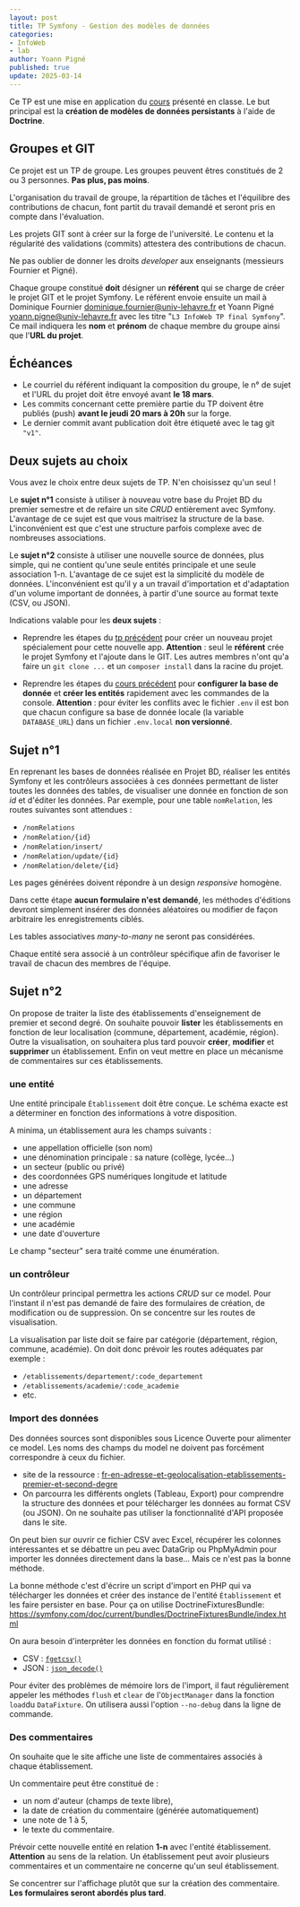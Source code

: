 ```yaml
---
layout: post
title: TP Symfony - Gestion des modèles de données
categories:  
- InfoWeb
- lab
author: Yoann Pigné
published: true
update: 2025-03-14
---
```











Ce TP est une mise en application du [cours](http://pigne.org/teaching/infoweb/lecture/Symfony-Modeles) présenté en classe. Le but principal est la **création de modèles de données persistants** à l'aide de **Doctrine**.



## Groupes et GIT


Ce projet est un TP de groupe. Les groupes peuvent êtres constitués de 2 ou 3 personnes. **Pas plus, pas moins**.  

L'organisation du travail de groupe, la répartition de tâches et l'équilibre des contributions de chacun,  font partit du travail demandé et seront pris en compte dans l'évaluation. 

Les projets GIT sont à créer sur la forge de l'université. Le contenu et la régularité des validations (commits) attestera des contributions de chacun. 

Ne pas oublier de donner les droits *developer* aux enseignants (messieurs Fournier et Pigné). 

<!-- Ce projet débute le TP final du cours d'InfoWeb. Ce dépôt GIT va être utilisé/amélioré jusqu'au dernier TP.  -->


Chaque groupe constitué **doit** désigner un **référent** qui se charge de créer le projet GIT et le projet Symfony. Le référent envoie ensuite un mail à Dominique Fournier <dominique.fournier@univ-lehavre.fr> et  Yoann Pigné <yoann.pigne@univ-lehavre.fr> avec les titre "`L3 InfoWeb TP final Symfony`". Ce mail indiquera les **nom** et **prénom** de chaque membre du groupe ainsi que l'**URL du projet**. 


## Échéances 

- Le courriel du référent indiquant la composition du groupe, le n° de sujet et l'URL du projet doit être envoyé  avant **le 18 mars**.
- Les commits concernant cette première partie du TP doivent être publiés (push) **avant le jeudi 20 mars à 20h**  sur la forge. 
- Le dernier commit avant publication doit être étiqueté avec le tag git `"v1"`. 

<!-- - Pour information, la seconde partie du TP, qui sera présentée la semaine prochaine sera a rendre pour le dimanche 27 mars.  -->


## Deux sujets au choix

Vous avez le choix entre deux sujets de TP. N'en choisissez qu'un seul !

Le **sujet n°1** consiste à utiliser à nouveau votre base du Projet BD du premier semestre et de refaire un site *CRUD* entièrement avec Symfony. L'avantage de ce sujet est que vous maitrisez la structure de la base. L'inconvénient est que c'est une structure parfois complexe avec de nombreuses associations. 

Le **sujet n°2** consiste à utiliser une nouvelle source de données, plus simple, qui ne contient qu'une seule entités principale et une seule association 1-n. L'avantage de ce sujet est la simplicité du modèle de données. L'inconvénient est qu'il y a un travail d'importation et d'adaptation d'un volume important de données,  à partir d'une source au format texte (CSV, ou JSON). 


Indications valable pour  les **deux sujets** : 

- Reprendre les étapes du [tp précédent](http://pigne.org/teaching/infoweb/lab/TP_Introduction_Symfony) pour créer un nouveau projet spécialement pour cette nouvelle app. **Attention** : seul le **référent** crée le projet Symfony et l'ajoute dans le GIT. Les autres membres n'ont qu'a faire un `git clone ...` et un `composer install`  dans la racine du projet.

- Reprendre les étapes du [cours précédent](http://pigne.org/teaching/infoweb/lecture/Symfony-Modeles) pour **configurer la base de donnée**  et **créer les entités** rapidement avec les commandes de la console. 
**Attention** : pour éviter les conflits avec le fichier `.env` il est bon que chacun configure sa base de donnée locale (la variable `DATABASE_URL`) dans un fichier `.env.local` **non versionné**.  

## Sujet n°1

En reprenant les bases de données réalisée en Projet BD, réaliser les entités Symfony et les contrôleurs associées à ces données permettant de lister toutes les données des tables, de visualiser une donnée en fonction de son *id* et d'éditer les données. Par exemple, pour une table `nomRelation`, les routes suivantes sont attendues :

- `/nomRelations`
- `/nomRelation/{id}`
- `/nomRelation/insert/`
- `/nomRelation/update/{id}`
- `/nomRelation/delete/{id}`

Les pages générées doivent répondre à un design *responsive* homogène.

Dans cette étape **aucun formulaire n'est demandé**, les méthodes d'éditions devront simplement insérer des données aléatoires ou modifier de façon arbitraire les enregistrements ciblés.

Les tables associatives *many-to-many* ne seront pas considérées.
    

Chaque entité sera associé à un contrôleur spécifique afin de favoriser le travail de chacun des membres de l'équipe.


## Sujet n°2

On propose de traiter la liste des établissements d'enseignement de premier et second degré. On souhaite pouvoir **lister** les établissements en fonction de leur localisation (commune, département, académie, région). Outre la visualisation, on souhaitera plus tard pouvoir **créer**, **modifier** et **supprimer** un établissement. Enfin on veut mettre en place un mécanisme de commentaires sur ces établissements.

### une entité

Une entité principale `Établissement` doit être conçue. Le schéma exacte est a déterminer en fonction des informations à votre disposition. 

A minima, un établissement aura les champs suivants : 

- une appellation officielle (son nom)
- une dénomination principale : sa nature (collège, lycée...)
- un secteur (public ou privé)
- des coordonnées GPS numériques longitude et latitude
- une adresse
- un département
- une commune 
- une région 
- une académie
- une date d'ouverture

Le champ "secteur" sera traité comme une énumération. 

### un contrôleur

Un contrôleur principal permettra les actions *CRUD* sur ce model. Pour l'instant il n'est pas demandé de faire des formulaires de création,  de modification ou de suppression. On se concentre sur les routes de visualisation. 

La visualisation par liste doit se faire par catégorie (département, région, commune, académie). On doit donc prévoir les routes adéquates par exemple : 

- `/etablissements/departement/:code_departement`
- `/etablissements/academie/:code_academie`
- etc.


### Import des données 

Des données sources sont disponibles sous Licence Ouverte pour alimenter ce model. Les noms des champs du model ne doivent pas forcément correspondre à ceux du fichier. 

- site de la ressource : [fr-en-adresse-et-geolocalisation-etablissements-premier-et-second-degre](https://data.education.gouv.fr/explore/dataset/fr-en-adresse-et-geolocalisation-etablissements-premier-et-second-degre/table/?disjunctive.nature_uai&disjunctive.nature_uai_libe&disjunctive.code_departement&disjunctive.code_region&disjunctive.code_academie&disjunctive.secteur_prive_code_type_contrat&disjunctive.secteur_prive_libelle_type_contrat&disjunctive.code_ministere&disjunctive.libelle_ministere)
- On parcourra les différents onglets (Tableau, Export) pour comprendre la structure des données et pour télécharger les données au format CSV (ou JSON). On ne souhaite pas utiliser la fonctionnalité d'API proposée dans le site. 


On peut bien sur ouvrir ce fichier CSV avec Excel, récupérer les colonnes intéressantes et se débattre un peu avec DataGrip ou PhpMyAdmin pour importer les données directement dans la base... Mais ce n'est pas la bonne méthode. 

La  bonne méthode c'est d'écrire un script d'import en PHP qui va télécharger les données et créer des instance de l'entité `Établissement` et les faire persister en base. Pour ça on utilise DoctrineFixturesBundle: <https://symfony.com/doc/current/bundles/DoctrineFixturesBundle/index.html>

On aura besoin d'interpréter les données en fonction du format utilisé : 

- CSV : [`fgetcsv()`](https://www.php.net/manual/fr/function.fgetcsv.php)
- JSON : [`json_decode()`](https://www.php.net/manual/fr/function.json-decode.php)

Pour éviter des problèmes de mémoire lors de l'import, il faut régulièrement appeler les méthodes  `flush` et `clear` de l'`ObjectManager` dans la fonction `load`du `DataFixture`. On utilisera aussi l'option `--no-debug` dans la ligne de commande. 

### Des commentaires 


On souhaite que le site affiche une liste de commentaires associés à chaque établissement. 

Un commentaire peut être constitué de : 
- un nom d'auteur (champs de texte libre),
- la date de création du commentaire (générée automatiquement)
- une note de 1 à 5,
- le texte du commentaire.

Prévoir cette nouvelle entité en relation **1-n** avec l'entité établissement. **Attention** au sens de la relation. Un établissement peut avoir plusieurs commentaires et un commentaire ne concerne qu'un seul établissement.

Se concentrer sur l'affichage  plutôt que sur la création des commentaire. **Les formulaires seront abordés plus tard**. 



